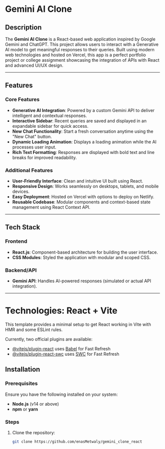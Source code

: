 # Gemini AI Clone


## Description
The **Gemini AI Clone** is a React-based web application inspired by Google Gemini and ChatGPT. This project allows users to interact with a Generative AI model to get meaningful responses to their queries. Built using modern web technologies and hosted on Vercel, this app is a perfect portfolio project or college assignment showcasing the integration of APIs with React and advanced UI/UX design.

---



## Features

### Core Features
- **Generative AI Integration**: Powered by a custom Gemini API to deliver intelligent and contextual responses.
- **Interactive Sidebar**: Recent queries are saved and displayed in an expandable sidebar for quick access.
- **New Chat Functionality**: Start a fresh conversation anytime using the "New Chat" button.
- **Dynamic Loading Animation**: Displays a loading animation while the AI processes user input.
- **Rich Text Formatting**: Responses are displayed with bold text and line breaks for improved readability.

### Additional Features
- **User-Friendly Interface**: Clean and intuitive UI built using React.
- **Responsive Design**: Works seamlessly on desktops, tablets, and mobile devices.
- **Easy Deployment**: Hosted on Vercel with options to deploy on Netlify.
- **Reusable Codebase**: Modular components and context-based state management using React Context API.

---

## Tech Stack

### Frontend
- **React.js**: Component-based architecture for building the user interface.
- **CSS Modules**: Styled the application with modular and scoped CSS.

### Backend/API
- **Gemini API**: Handles AI-powered responses (simulated or actual API integration).


---

# Technologies: React + Vite

This template provides a minimal setup to get React working in Vite with HMR and some ESLint rules.

Currently, two official plugins are available:

- [@vitejs/plugin-react](https://github.com/vitejs/vite-plugin-react/blob/main/packages/plugin-react/README.md) uses [Babel](https://babeljs.io/) for Fast Refresh
- [@vitejs/plugin-react-swc](https://github.com/vitejs/vite-plugin-react-swc) uses [SWC](https://swc.rs/) for Fast Refresh

## Installation

### Prerequisites
Ensure you have the following installed on your system:
- **Node.js** (v14 or above)
- **npm** or **yarn**

### Steps
1. Clone the repository:
   ```bash
   git clone https://github.com/enasMetwaly/gemini_clone_react


